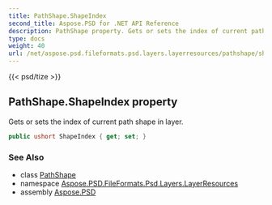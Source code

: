 ```yaml
---
title: PathShape.ShapeIndex
second_title: Aspose.PSD for .NET API Reference
description: PathShape property. Gets or sets the index of current path shape in layer
type: docs
weight: 40
url: /net/aspose.psd.fileformats.psd.layers.layerresources/pathshape/shapeindex/
---
```

{{< psd/tize >}}
## PathShape.ShapeIndex property

Gets or sets the index of current path shape in layer.

```csharp
public ushort ShapeIndex { get; set; }
```

### See Also

* class [PathShape](../)
* namespace [Aspose.PSD.FileFormats.Psd.Layers.LayerResources](../../pathshape/)
* assembly [Aspose.PSD](../../../)


